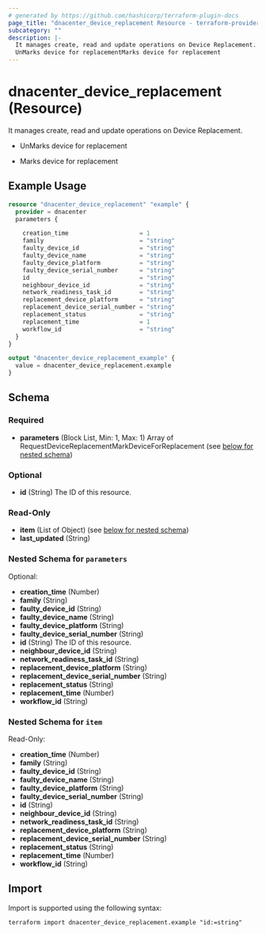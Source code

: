 ```yaml
---
# generated by https://github.com/hashicorp/terraform-plugin-docs
page_title: "dnacenter_device_replacement Resource - terraform-provider-dnacenter"
subcategory: ""
description: |-
  It manages create, read and update operations on Device Replacement.
  UnMarks device for replacementMarks device for replacement
---
```


# dnacenter_device_replacement (Resource)

It manages create, read and update operations on Device Replacement.

- UnMarks device for replacement

- Marks device for replacement

## Example Usage

```terraform
resource "dnacenter_device_replacement" "example" {
  provider = dnacenter
  parameters {

    creation_time                    = 1
    family                           = "string"
    faulty_device_id                 = "string"
    faulty_device_name               = "string"
    faulty_device_platform           = "string"
    faulty_device_serial_number      = "string"
    id                               = "string"
    neighbour_device_id              = "string"
    network_readiness_task_id        = "string"
    replacement_device_platform      = "string"
    replacement_device_serial_number = "string"
    replacement_status               = "string"
    replacement_time                 = 1
    workflow_id                      = "string"
  }
}

output "dnacenter_device_replacement_example" {
  value = dnacenter_device_replacement.example
}
```

<!-- schema generated by tfplugindocs -->
## Schema

### Required

- **parameters** (Block List, Min: 1, Max: 1) Array of RequestDeviceReplacementMarkDeviceForReplacement (see [below for nested schema](#nestedblock--parameters))

### Optional

- **id** (String) The ID of this resource.

### Read-Only

- **item** (List of Object) (see [below for nested schema](#nestedatt--item))
- **last_updated** (String)

<a id="nestedblock--parameters"></a>
### Nested Schema for `parameters`

Optional:

- **creation_time** (Number)
- **family** (String)
- **faulty_device_id** (String)
- **faulty_device_name** (String)
- **faulty_device_platform** (String)
- **faulty_device_serial_number** (String)
- **id** (String) The ID of this resource.
- **neighbour_device_id** (String)
- **network_readiness_task_id** (String)
- **replacement_device_platform** (String)
- **replacement_device_serial_number** (String)
- **replacement_status** (String)
- **replacement_time** (Number)
- **workflow_id** (String)


<a id="nestedatt--item"></a>
### Nested Schema for `item`

Read-Only:

- **creation_time** (Number)
- **family** (String)
- **faulty_device_id** (String)
- **faulty_device_name** (String)
- **faulty_device_platform** (String)
- **faulty_device_serial_number** (String)
- **id** (String)
- **neighbour_device_id** (String)
- **network_readiness_task_id** (String)
- **replacement_device_platform** (String)
- **replacement_device_serial_number** (String)
- **replacement_status** (String)
- **replacement_time** (Number)
- **workflow_id** (String)

## Import

Import is supported using the following syntax:

```shell
terraform import dnacenter_device_replacement.example "id:=string"
```
